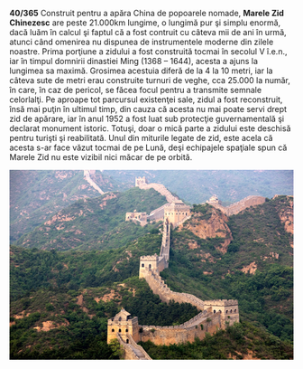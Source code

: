 **40/365** Construit pentru a apăra China de popoarele nomade, **Marele Zid Chinezesc** are peste 21.000km lungime, o lungimă pur şi simplu enormă, dacă luăm în calcul şi faptul că a fost contruit cu câteva mii de ani în urmă, atunci când omenirea nu dispunea de instrumentele moderne din zilele noastre. Prima porţiune a zidului a fost construită tocmai în secolul V î.e.n., iar în timpul domnirii dinastiei Ming (1368 – 1644), acesta a ajuns la lungimea sa maximă. Grosimea acestuia diferă de la 4 la 10 metri, iar la câteva sute de metri erau construite turnuri de veghe, cca 25.000 la număr, în care, în caz de pericol, se făcea focul pentru a transmite semnale celorlalţi. Pe aproape tot parcursul existenţei sale, zidul a fost reconstruit, însă mai puţin în ultimul timp, din cauza că acesta nu mai poate servi drept zid de apărare, iar în anul 1952 a fost luat sub protecţie guvernamentală şi declarat monument istoric. Totuşi, doar o mică parte a zidului este deschisă pentru turişti şi reabilitată. Unul din miturile legate de zid, este acela că acesta s-ar face văzut tocmai de pe Lună, deşi echipajele spaţiale spun că Marele Zid nu este vizibil nici măcar de pe orbită.

![Marele Zid Chinezesc](image-1.jpg)
